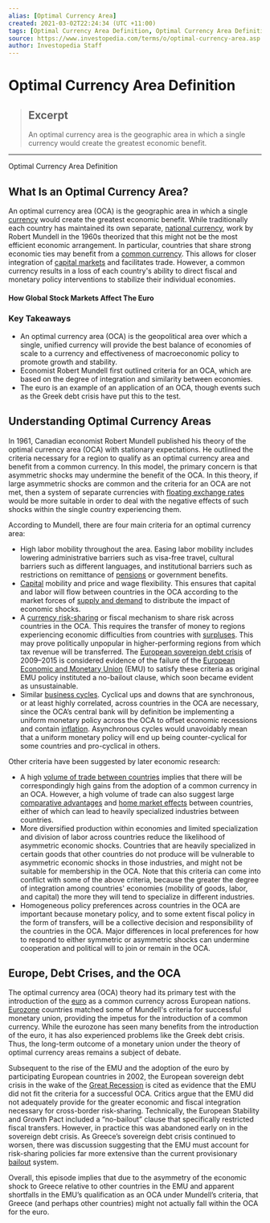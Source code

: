 ```yaml
---
alias: [Optimal Currency Area]
created: 2021-03-02T22:24:34 (UTC +11:00)
tags: [Optimal Currency Area Definition, Optimal Currency Area Definition]
source: https://www.investopedia.com/terms/o/optimal-currency-area.asp
author: Investopedia Staff
---
```


# Optimal Currency Area Definition

> ## Excerpt
> An optimal currency area is the geographic area in which a single currency would create the greatest economic benefit.

---

Optimal Currency Area Definition
## What Is an Optimal Currency Area?

An optimal currency area (OCA) is the geographic area in which a single [currency](https://www.investopedia.com/terms/c/currency.asp) would create the greatest economic benefit. While traditionally each country has maintained its own separate, [national currency](https://www.investopedia.com/terms/n/national-currency.asp), work by Robert Mundell in the 1960s theorized that this might not be the most efficient economic arrangement. In particular, countries that share strong economic ties may benefit from a [common currency](https://www.investopedia.com/terms/c/currency-union.asp). This allows for closer integration of [capital markets](https://www.investopedia.com/terms/c/capitalmarkets.asp) and facilitates trade. However, a common currency results in a loss of each country's ability to direct fiscal and monetary policy interventions to stabilize their individual economies.

#### How Global Stock Markets Affect The Euro

### Key Takeaways

-   An optimal currency area (OCA) is the geopolitical area over which a single, unified currency will provide the best balance of economies of scale to a currency and effectiveness of macroeconomic policy to promote growth and stability.
-   Economist Robert Mundell first outlined criteria for an OCA, which are based on the degree of integration and similarity between economies. 
-   The euro is an example of an application of an OCA, though events such as the Greek debt crisis have put this to the test.

## Understanding Optimal Currency Areas

In 1961, Canadian economist Robert Mundell published his theory of the optimal currency area (OCA) with stationary expectations. He outlined the criteria necessary for a region to qualify as an optimal currency area and benefit from a common currency. In this model, the primary concern is that asymmetric shocks may undermine the benefit of the OCA. In this theory, if large asymmetric shocks are common and the criteria for an OCA are not met, then a system of separate currencies with [floating exchange rates](https://www.investopedia.com/terms/f/floatingexchangerate.asp) would be more suitable in order to deal with the negative effects of such shocks within the single country experiencing them.

According to Mundell, there are four main criteria for an optimal currency area:

-   High labor mobility throughout the area. Easing labor mobility includes lowering administrative barriers such as visa-free travel, cultural barriers such as different languages, and institutional barriers such as restrictions on remittance of [pensions](https://www.investopedia.com/terms/p/pensionplan.asp) or government benefits.
-   [Capital](https://www.investopedia.com/terms/c/capital.asp) mobility and price and wage flexibility. This ensures that capital and labor will flow between countries in the OCA according to the market forces of [supply and demand](https://www.investopedia.com/terms/l/law-of-supply-demand.asp) to distribute the impact of economic shocks.
-   A [currency risk-sharing](https://www.investopedia.com/terms/c/currency-risk-sharing.asp) or fiscal mechanism to share risk across countries in the OCA. This requires the transfer of money to regions experiencing economic difficulties from countries with [surpluses](https://www.investopedia.com/terms/s/surplus.asp). This may prove politically unpopular in higher-performing regions from which tax revenue will be transferred. The [European sovereign debt crisis](https://www.investopedia.com/terms/e/european-sovereign-debt-crisis.asp) of 2009–2015 is considered evidence of the failure of the [European Economic and Monetary Union](https://www.investopedia.com/terms/e/emu.asp) (EMU) to satisfy these criteria as original EMU policy instituted a no-bailout clause, which soon became evident as unsustainable.
-   Similar [business cycles](https://www.investopedia.com/terms/b/businesscycle.asp). Cyclical ups and downs that are synchronous, or at least highly correlated, across countries in the OCA are necessary, since the OCA’s central bank will by definition be implementing a uniform monetary policy across the OCA to offset economic recessions and contain [inflation](https://www.investopedia.com/terms/i/inflation.asp). Asynchronous cycles would unavoidably mean that a uniform monetary policy will end up being counter-cyclical for some countries and pro-cyclical in others.

Other criteria have been suggested by later economic research:

-   A high [volume of trade between countries](https://www.investopedia.com/insights/what-is-international-trade/) implies that there will be correspondingly high gains from the adoption of a common currency in an OCA. However, a high volume of trade can also suggest large [comparative advantages](https://www.investopedia.com/terms/c/comparativeadvantage.asp) and [home market effects](https://www.investopedia.com/terms/h/home-market-effect.asp) between countries, either of which can lead to heavily specialized industries between countries. 
-   More diversified production within economies and limited specialization and division of labor across countries reduce the likelihood of asymmetric economic shocks. Countries that are heavily specialized in certain goods that other countries do not produce will be vulnerable to asymmetric economic shocks in those industries, and might not be suitable for membership in the OCA. Note that this criteria can come into conflict with some of the above criteria, because the greater the degree of integration among countries' economies (mobility of goods, labor, and capital) the more they will tend to specialize in different industries.
-   Homogeneous policy preferences across countries in the OCA are important because monetary policy, and to some extent fiscal policy in the form of transfers, will be a collective decision and responsibility of the countries in the OCA. Major differences in local preferences for how to respond to either symmetric or asymmetric shocks can undermine cooperation and political will to join or remain in the OCA. 

## Europe, Debt Crises, and the OCA

The optimal currency area (OCA) theory had its primary test with the introduction of the [euro](https://www.investopedia.com/terms/e/euro.asp) as a common currency across European nations. [Eurozone](https://www.investopedia.com/terms/e/eurozone.asp) countries matched some of Mundell's criteria for successful monetary union, providing the impetus for the introduction of a common currency. While the eurozone has seen many benefits from the introduction of the euro, it has also experienced problems like the Greek debt crisis. Thus, the long-term outcome of a monetary union under the theory of optimal currency areas remains a subject of debate.

Subsequent to the rise of the EMU and the adoption of the euro by participating European countries in 2002, the European sovereign debt crisis in the wake of the [Great Recession](https://www.investopedia.com/terms/g/great-recession.asp) is cited as evidence that the EMU did not fit the criteria for a successful OCA. Critics argue that the EMU did not adequately provide for the greater economic and fiscal integration necessary for cross-border risk-sharing. Technically, the European Stability and Growth Pact included a “no-bailout” clause that specifically restricted fiscal transfers. However, in practice this was abandoned early on in the sovereign debt crisis. As Greece’s sovereign debt crisis continued to worsen, there was discussion suggesting that the EMU must account for risk-sharing policies far more extensive than the current provisionary [bailout](https://www.investopedia.com/terms/b/bailout.asp) system. 

Overall, this episode implies that due to the asymmetry of the economic shock to Greece relative to other countries in the EMU and apparent shortfalls in the EMU’s qualification as an OCA under Mundell’s criteria, that Greece (and perhaps other countries) might not actually fall within the OCA for the euro.
